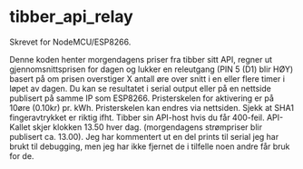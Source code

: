 # tibber_api_relay

Skrevet for NodeMCU/ESP8266.

Denne koden henter morgendagens priser fra tibber sitt API, regner ut gjennomsnittsprisen for dagen og lukker en releutgang (PIN 5 (D1) blir HØY) basert på om prisen overstiger X antall øre over snitt i en eller flere timer i løpet av dagen. 
Du kan se resultatet i serial output eller på en nettside publisert på samme IP som ESP8266.
Pristerskelen for aktivering er på 10øre (0.10kr) pr. kWh. Pristerskelen kan endres via nettsiden.
Sjekk at SHA1 fingeravtrykket er riktig ifht. Tibber sin API-host hvis du får 400-feil. API-Kallet skjer klokken 13.50 hver dag. (morgendagens strømpriser blir publisert ca. 13.00). Jeg har kommentert ut en del prints til serial jeg har brukt til debugging, men jeg har ikke fjernet de i tilfelle noen andre får bruk for de.               
